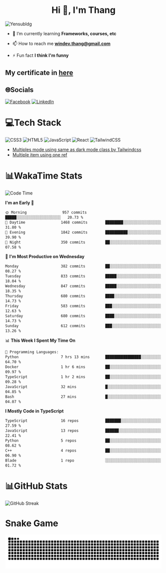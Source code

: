 <h1 align="center">Hi 👋, I'm Thang</h1>

![Yensubldg](https://readme-typing-svg.demolab.com?font=Fira+Code&weight=600&pause=1000&color=F5F5F2&center=true&vCenter=true&width=435&lines=Trying+to+be+a+Software+Engineering)

<!--
![](https://komarev.com/ghpvc/?username=yensubldg&label=Visitors+Count&color=brightgreen) -->

- 🌱 I’m currently learning **Frameworks, courses, etc**

- 📫 How to reach me **<windev.thang@gmail.com>**

- ⚡ Fun fact **I think I'm funny**

## My certificate in [here](./MY_CERTIFICATE.md)

## 🌐Socials

[![Facebook](https://img.shields.io/badge/Facebook-%231877F2.svg?logo=Facebook&logoColor=white)](https://facebook.com/yensubldg) [![LinkedIn](https://img.shields.io/badge/LinkedIn-%230077B5.svg?logo=linkedin&logoColor=white)](https://linkedin.com/in/yensubldg)

# 💻Tech Stack

![CSS3](https://img.shields.io/badge/css3-%231572B6.svg?style=for-the-badge&logo=css3&logoColor=white) ![HTML5](https://img.shields.io/badge/html5-%23E34F26.svg?style=for-the-badge&logo=html5&logoColor=white) ![JavaScript](https://img.shields.io/badge/javascript-%23323330.svg?style=for-the-badge&logo=javascript&logoColor=%23F7DF1E) ![React](https://img.shields.io/badge/react-%2320232a.svg?style=for-the-badge&logo=react&logoColor=%2361DAFB) ![TailwindCSS](https://img.shields.io/badge/tailwindcss-%2338B2AC.svg?style=for-the-badge&logo=tailwind-css&logoColor=white)

<!-- BLOG-POST-LIST:START -->
- [Multiples mode using same as dark mode class by Tailwindcss](https://dev.to/yensubldg/multiples-mode-using-same-as-dark-mode-class-by-tailwindcss-56p4)
- [Multiple item using one ref](https://dev.to/yensubldg/multiple-item-using-one-ref-1288)
<!-- BLOG-POST-LIST:END -->

# 📊WakaTime Stats

<!--START_SECTION:waka-->
![Code Time](http://img.shields.io/badge/Code%20Time-3%2C155%20hrs%2024%20mins-blue)

**I'm an Early 🐤** 

```text
🌞 Morning                957 commits         █████░░░░░░░░░░░░░░░░░░░░   20.73 % 
🌆 Daytime                1468 commits        ████████░░░░░░░░░░░░░░░░░   31.80 % 
🌃 Evening                1842 commits        ██████████░░░░░░░░░░░░░░░   39.90 % 
🌙 Night                  350 commits         ██░░░░░░░░░░░░░░░░░░░░░░░   07.58 % 
```
📅 **I'm Most Productive on Wednesday** 

```text
Monday                   382 commits         ██░░░░░░░░░░░░░░░░░░░░░░░   08.27 % 
Tuesday                  833 commits         █████░░░░░░░░░░░░░░░░░░░░   18.04 % 
Wednesday                847 commits         █████░░░░░░░░░░░░░░░░░░░░   18.35 % 
Thursday                 680 commits         ████░░░░░░░░░░░░░░░░░░░░░   14.73 % 
Friday                   583 commits         ███░░░░░░░░░░░░░░░░░░░░░░   12.63 % 
Saturday                 680 commits         ████░░░░░░░░░░░░░░░░░░░░░   14.73 % 
Sunday                   612 commits         ███░░░░░░░░░░░░░░░░░░░░░░   13.26 % 
```


📊 **This Week I Spent My Time On** 

```text
💬 Programming Languages: 
Python                   7 hrs 13 mins       ████████████████░░░░░░░░░   64.70 % 
Docker                   1 hr 6 mins         ██░░░░░░░░░░░░░░░░░░░░░░░   09.97 % 
TypeScript               1 hr 2 mins         ██░░░░░░░░░░░░░░░░░░░░░░░   09.28 % 
JavaScript               32 mins             █░░░░░░░░░░░░░░░░░░░░░░░░   04.85 % 
Bash                     27 mins             █░░░░░░░░░░░░░░░░░░░░░░░░   04.07 % 
```

**I Mostly Code in TypeScript** 

```text
TypeScript               16 repos            ███████░░░░░░░░░░░░░░░░░░   27.59 % 
JavaScript               13 repos            ██████░░░░░░░░░░░░░░░░░░░   22.41 % 
Python                   5 repos             ██░░░░░░░░░░░░░░░░░░░░░░░   08.62 % 
C++                      4 repos             ██░░░░░░░░░░░░░░░░░░░░░░░   06.90 % 
Blade                    1 repo              ░░░░░░░░░░░░░░░░░░░░░░░░░   01.72 % 
```




<!--END_SECTION:waka-->

# 📊GitHub Stats

![GitHub Streak](https://streak-stats.demolab.com?user=yensubldg&theme=tokyonight&border_radius=8)

# Snake Game

![Snake eating my contribution graph](./github-contribution-grid-snake.svg)
